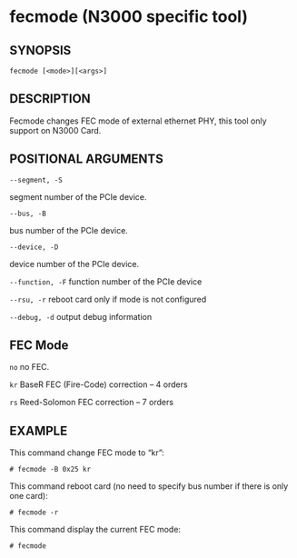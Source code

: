 # fecmode (N3000 specific tool) #

## SYNOPSIS ##
```console
fecmode [<mode>][<args>]
```

## DESCRIPTION ##

Fecmode changes FEC mode of external ethernet PHY, this tool only support on N3000 Card.

## POSITIONAL ARGUMENTS ##
`--segment, -S`

 segment number of the PCIe device.
   
 `--bus, -B` 
 
 bus number of the PCIe device. 
   
 `--device, -D` 
 
device number of the PCIe device.

`--function, -F`
function number of the PCIe device

`--rsu, -r`
reboot card only if mode is not configured

`--debug, -d`
output debug information 



## FEC Mode ##
`no`
no FEC.

`kr`
BaseR FEC (Fire-Code) correction – 4 orders

`rs`
Reed-Solomon FEC correction – 7 orders

## EXAMPLE ##

This command change FEC mode to “kr”:
```console
# fecmode -B 0x25 kr
```

This command reboot card (no need to specify bus number if there is only one card):
```console
# fecmode -r
```

This command display the current FEC mode:
```console
# fecmode
```

